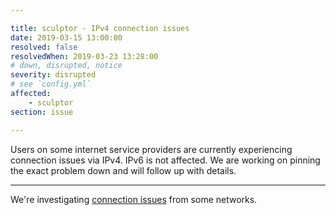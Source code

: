 ```yaml
---

title: sculptor - IPv4 connection issues
date: 2019-03-15 13:00:00
resolved: false
resolvedWhen: 2019-03-23 13:28:00
# down, disrupted, notice
severity: disrupted
# see `config.yml`
affected:
    - sculptor
section: issue

---
```


Users on some internet service providers are currently experiencing connection issues via IPv4. IPv6 is not affected. We are working on pinning the exact problem down and will follow up with details.

---

We're investigating [connection issues](https://atlas.ripe.net/measurements/20364764/#!probes) from some networks.
